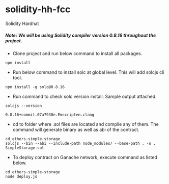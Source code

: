 # solidity-hh-fcc

Solidity Hardhat

##### Note: We will be using Solidity compiler version 0.8.16 throughout the project.

- Clone project and run below command to install all packages.

```
npm install
```

- Run below command to install solc at global level. This will add solcjs cli tool.

```
npm install -g solc@0.8.16
```

- Run command to check solc version install. Sample output attached.

```
solcjs --version

0.8.16+commit.07a7930e.Emscripten.clang
```

- cd to folder where .sol files are located and compile any of them. The command will generate binary as well as abi of the contract.

```
cd ethers-simple-storage
solcjs --bin --abi --include-path node_modules/ --base-path . -o . SimpleStorage.sol
```

- To deploy contract on Ganache network, execute command as listed below.

```
cd ethers-simple-storage
node deploy.js
```
